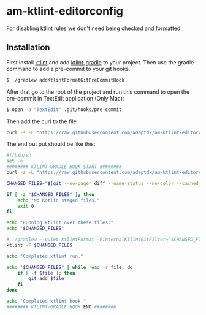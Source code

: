 # am-ktlint-editorconfig
For disabling ktlint rules we don't need being checked and formatted.

## Installation
First install [ktlint](https://github.com/pinterest/ktlint#installation) and add [ktlint-gradle](https://github.com/JLLeitschuh/ktlint-gradle) to your project.
Then use the gradle command to add a pre-commit to your git hooks.

```bash
$ ./gradlew addKtlintFormatGitPreCommitHook
```

After that go to the root of the project and run this command to open the pre-commit in TextEdit application (Only Mac):

```bash 
$ open -a "TextEdit" .git/hooks/pre-commit
```

Then add the curl to the file:

```sh
curl -s -L "https://raw.githubusercontent.com/adaptdk/am-ktlint-editorconfig/master/.editorconfig" > .editorconfig
```

The end out put should be like this:

```sh
#!/bin/sh
set -e
######## KTLINT-GRADLE HOOK START ########
curl -s -L "https://raw.githubusercontent.com/adaptdk/am-ktlint-editorconfig/master/.editorconfig" > .editorconfig

CHANGED_FILES="$(git --no-pager diff --name-status --no-color --cached | awk '$1 != "D" && $2 ~ /\.kts|\.kt/ { print $2}')"

if [ -z "$CHANGED_FILES" ]; then
    echo "No Kotlin staged files."
    exit 0
fi;

echo "Running ktlint over these files:"
echo "$CHANGED_FILES"

# ./gradlew --quiet ktlintFormat -PinternalKtlintGitFilter="$CHANGED_FILES"
ktlint -F $CHANGED_FILES

echo "Completed ktlint run."

echo "$CHANGED_FILES" | while read -r file; do
    if [ -f $file ]; then
        git add $file
    fi
done

echo "Completed ktlint hook."
######## KTLINT-GRADLE HOOK END ########

```
